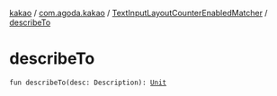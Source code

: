 [kakao](../../index.md) / [com.agoda.kakao](../index.md) / [TextInputLayoutCounterEnabledMatcher](index.md) / [describeTo](./describe-to.md)

# describeTo

`fun describeTo(desc: Description): `[`Unit`](https://kotlinlang.org/api/latest/jvm/stdlib/kotlin/-unit/index.html)